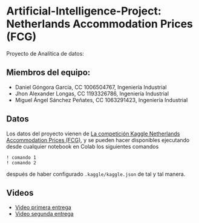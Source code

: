 # Artificial-Intelligence-Project: Netherlands Accommodation Prices (FCG)
Proyecto de Analítica de datos: 

## Miembros del equipo: 
- Daniel Góngora García, CC 1006504767, Ingeniería Industrial 
- Jhon Alexander Longas, CC 1193326786, Ingeniería Industrial
- Miguel Ángel Sánchez Peñates, CC 1063291423, Ingeniería Industrial 


## Datos

Los datos del proyecto vienen de [La competición Kaggle Netherlands Accommodation Prices (FCG)](https://kaggle.com/competitions/fcg-2022-netherlands-accommodation-prices), y se pueden hacer disponibles ejecutando desde cualquier notebook en Colab los siguientes comandos

    ! comando 1
    ! comando 2
    
después de haber configurado `.kaggle/kaggle.json` de tal y tal manera.

## Videos

- [Video primera entrega](https://www.youtube.com/watch?v=OW48248vWAo&ab_channel=Spark)
- [Video segunda entrega](https://www.youtube.com/watch?v=OW48248vWAo&ab_channel=Spark)
